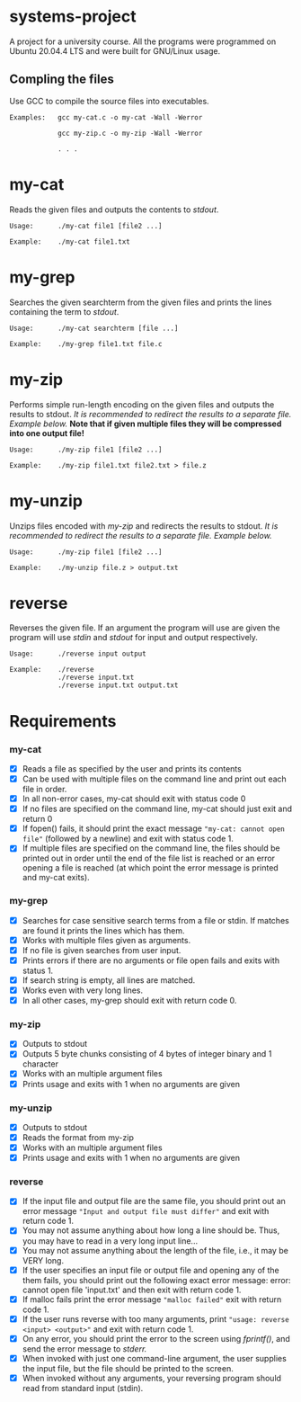 # systems-project
A project for a university course.
All the programs were programmed on Ubuntu 20.04.4 LTS and were built for GNU/Linux usage.

## Compling the files
Use GCC to compile the source files into executables.
```
Examples:   gcc my-cat.c -o my-cat -Wall -Werror
            
            gcc my-zip.c -o my-zip -Wall -Werror

            . . .
```

# my-cat
Reads the given files and outputs the contents to *stdout*.
```
Usage:      ./my-cat file1 [file2 ...]

Example:    ./my-cat file1.txt
```

# my-grep
Searches the given searchterm from the given files and prints the lines containing the term to *stdout*.
```
Usage:      ./my-cat searchterm [file ...]

Example:    ./my-grep file1.txt file.c
```

# my-zip
Performs simple run-length encoding on the given files and outputs the results to stdout. *It is recommended to redirect the results to a separate file. Example below.* __Note that if given multiple files they will be compressed into one output file!__
```
Usage:      ./my-zip file1 [file2 ...]

Example:    ./my-zip file1.txt file2.txt > file.z
```

# my-unzip
Unzips files encoded with *my-zip* and redirects the results to stdout. *It is recommended to redirect the results to a separate file. Example below.*
```
Usage:      ./my-zip file1 [file2 ...]

Example:    ./my-unzip file.z > output.txt
```

# reverse
Reverses the given file. If an argument the program will use are given the program will use *stdin* and *stdout* for input and output respectively.
```
Usage:      ./reverse input output

Example:    ./reverse
            ./reverse input.txt
            ./reverse input.txt output.txt
```

# Requirements
### my-cat
- [X]   Reads a file as specified by the user and prints its contents
- [X]   Can be used with multiple files on the command line and print out each file in order.
- [X]   In all non-error cases, my-cat should exit with status code 0
- [X]   If no files are specified on the command line, my-cat should just exit and return 0
- [X]   If fopen() fails, it should print the exact message `"my-cat: cannot open file"` (followed by a newline) and exit with status code 1.
- [X]   If multiple files are specified on the command line, the files should be printed out in order until the end of the file list is reached or an error opening a file is reached (at which point the error message is printed and my-cat exits).

### my-grep
- [X]   Searches for case sensitive search terms from a file or stdin. If matches are found it prints the lines which has them.
- [X]   Works with multiple files given as arguments.
- [X]   If no file is given searches from user input.
- [X]   Prints errors if there are no arguments or file open fails and exits with status 1.
- [X]   If search string is empty, all lines are matched.
- [X]   Works even with very long lines.
- [X]   In all other cases, my-grep should exit with return code 0.

### my-zip
- [X]   Outputs to stdout
- [X]   Outputs 5 byte chunks consisting of 4 bytes of integer binary and 1 character
- [X]   Works with an multiple argument files
- [X]   Prints usage and exits with 1 when no arguments are given

### my-unzip
- [X]   Outputs to stdout
- [X]   Reads the format from my-zip
- [X]   Works with an multiple argument files
- [X]   Prints usage and exits with 1 when no arguments are given

### reverse
- [X]   If the input file and output file are the same file, you should print out an error message `"Input and output file must differ"` and exit with return code 1.
- [X]   You may not assume anything about how long a line should be. Thus, you may have to read in a very long input line...
- [X]   You may not assume anything about the length of the file, i.e., it may be VERY long.
- [X]   If the user specifies an input file or output file and opening any of the them fails, you should print out the following exact error message: error: cannot open file 'input.txt' and then exit with return code 1.
- [X]   If malloc fails print the error message `"malloc failed"` exit with return code 1.
- [X]   If the user runs reverse with too many arguments, print `"usage: reverse <input> <output>"` and exit with return code 1.
- [X]   On any error, you should print the error to the screen using *fprintf()*, and send the error message to *stderr.*
- [X]   When invoked with just one command-line argument, the user supplies the input file, but the file should be printed to the screen.
- [X]   When invoked without any arguments, your reversing program should read from standard input (stdin).
